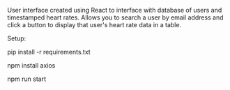 User interface created using React to interface with database of users and timestamped heart rates.  Allows you to search a user by email address and click a button to display that user's heart rate data in a table.


Setup:

pip install -r requirements.txt

npm install axios

npm run start
